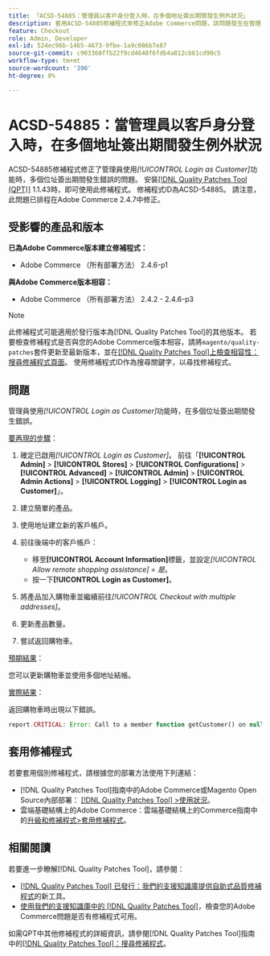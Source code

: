 ```yaml
---
title: 「ACSD-54885：管理員以客戶身分登入時，在多個地址簽出期間發生例外狀況」
description: 套用ACSD-54885修補程式來修正Adobe Commerce問題，該問題發生在管理員使用*[!UICONTROL Login as Customer]*功能時多個位址簽出期間發生錯誤。
feature: Checkout
role: Admin, Developer
exl-id: 524ec96b-1465-4673-9fbe-1a9c086b7e87
source-git-commit: c903360ffb22f9cd4648f6fdb4a812cb61cd90c5
workflow-type: tm+mt
source-wordcount: '390'
ht-degree: 0%

---
```


# ACSD-54885：當管理員以客戶身分登入時，在多個地址簽出期間發生例外狀況

ACSD-54885修補程式修正了管理員使用&#x200B;*[!UICONTROL Login as Customer]*&#x200B;功能時，多個位址簽出期間發生錯誤的問題。 安裝[[!DNL Quality Patches Tool (QPT)]](/help/announcements/adobe-commerce-announcements/magento-quality-patches-released-new-tool-to-self-serve-quality-patches.md) 1.1.43時，即可使用此修補程式。 修補程式ID為ACSD-54885。 請注意，此問題已排程在Adobe Commerce 2.4.7中修正。

## 受影響的產品和版本

**已為Adobe Commerce版本建立修補程式：**

* Adobe Commerce （所有部署方法） 2.4.6-p1

**與Adobe Commerce版本相容：**

* Adobe Commerce （所有部署方法） 2.4.2 - 2.4.6-p3

>[!NOTE]
>
>此修補程式可能適用於發行版本為[!DNL Quality Patches Tool]的其他版本。 若要檢查修補程式是否與您的Adobe Commerce版本相容，請將`magento/quality-patches`套件更新至最新版本，並在[[!DNL Quality Patches Tool]上檢查相容性：搜尋修補程式頁面](https://experienceleague.adobe.com/tools/commerce-quality-patches/index.html?lang=zh-Hant)。 使用修補程式ID作為搜尋關鍵字，以尋找修補程式。

## 問題

管理員使用&#x200B;*[!UICONTROL Login as Customer]*&#x200B;功能時，在多個位址簽出期間發生錯誤。

<u>要再現的步驟</u>：

1. 確定已啟用&#x200B;*[!UICONTROL Login as Customer]*。 前往「**[!UICONTROL Admin]** > **[!UICONTROL Stores]** > **[!UICONTROL Configurations]** > **[!UICONTROL Advanced]** > **[!UICONTROL Admin]** > **[!UICONTROL Admin Actions]** > **[!UICONTROL Logging]** > **[!UICONTROL Login as Customer]**」。
1. 建立簡單的產品。
1. 使用地址建立新的客戶帳戶。
1. 前往後端中的客戶帳戶：

   * 移至&#x200B;**[!UICONTROL Account Information]**&#x200B;標籤，並設定&#x200B;*[!UICONTROL Allow remote shopping assistance]* = *是*。
   * 按一下&#x200B;**[!UICONTROL Login as Customer]**。

1. 將產品加入購物車並繼續前往&#x200B;*[!UICONTROL Checkout with multiple addresses]*。
1. 更新產品數量。
1. 嘗試返回購物車。

<u>預期結果</u>：

您可以更新購物車並使用多個地址結帳。

<u>實際結果</u>：

返回購物車時出現以下錯誤。

```PHP
report.CRITICAL: Error: Call to a member function getCustomer() on null in magento2ee/app/code/Magento/LoginAsCustomerLogging/Observer/LogUpdateQtyObserver.php:88
```

## 套用修補程式

若要套用個別修補程式，請根據您的部署方法使用下列連結：

* [!DNL Quality Patches Tool]指南中的Adobe Commerce或Magento Open Source內部部署： [[!DNL Quality Patches Tool] >使用狀況](https://experienceleague.adobe.com/docs/commerce-operations/tools/quality-patches-tool/usage.html?lang=zh-Hant)。
* 雲端基礎結構上的Adobe Commerce：雲端基礎結構上的Commerce指南中的[升級和修補程式>套用修補程式](https://experienceleague.adobe.com/docs/commerce-cloud-service/user-guide/develop/upgrade/apply-patches.html?lang=zh-Hant)。

## 相關閱讀

若要進一步瞭解[!DNL Quality Patches Tool]，請參閱：

* [[!DNL Quality Patches Tool] 已發行：我們的支援知識庫提供自助式品質修補程式](/help/announcements/adobe-commerce-announcements/magento-quality-patches-released-new-tool-to-self-serve-quality-patches.md)的新工具。
* [使用我們的支援知識庫中的 [!DNL Quality Patches Tool]](/help/support-tools/patches-available-in-qpt-tool/check-patch-for-magento-issue-with-magento-quality-patches.md)，檢查您的Adobe Commerce問題是否有修補程式可用。

如需QPT中其他修補程式的詳細資訊，請參閱[!DNL Quality Patches Tool]指南中的[[!DNL Quality Patches Tool]：搜尋修補程式](https://experienceleague.adobe.com/tools/commerce-quality-patches/index.html?lang=zh-Hant)。
